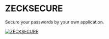 # ZECKSECURE
Secure your passwords by your own application.


[![ZECKSECURE](https://img.youtube.com/vi/JflR5g-7Rn8/0.jpg)](https://www.youtube.com/watch?v=JflR5g-7Rn8)
